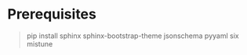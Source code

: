 Prerequisites
=============

> pip install sphinx sphinx-bootstrap-theme jsonschema pyyaml six mistune
